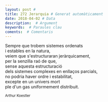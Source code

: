 ```yaml
---
layout: post #
title: 272 Jerarquia # Generat automàticament
date: 2018-04-02 # Data
description:  # Argument
keywords:  # Paraules clau
coments:  # Comentaris
---
```


Sempre que trobem sistemes ordenats <br />
i estables en la natura, <br />
veiem que s'estructuraran jeràrquicament, <br />
per la senzilla raó de que, <br />
sense aquesta estructuració <br />
dels sistemes complexes en enllaços parcials, <br />
no podria haver ordre i estabilitat, <br />
excepte en un univers mort <br />
ple d'un gas uniformement distribuit. <br />

<small>Arthur Koestler</small>


